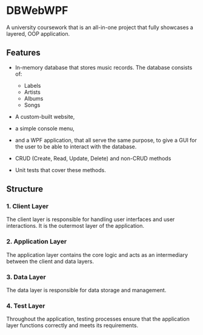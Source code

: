 # DBWebWPF
A university coursework that is an all-in-one project that fully showcases a layered, OOP application.

## Features
 * In-memory database that stores music records. The database consists of:
   * Labels
   * Artists 
   * Albums 
   * Songs
  
* A custom-built website,
* a simple console menu, 
* and a WPF application, that all serve the same purpose, to give a GUI for the user to be able to interact with the database.

 * CRUD (Create, Read, Update, Delete) and non-CRUD methods
 * Unit tests that cover these methods.
## Structure

### 1. Client Layer

The client layer is responsible for handling user interfaces and user interactions. It is the outermost layer of the application.

### 2. Application Layer

The application layer contains the core logic and acts as an intermediary between the client and data layers.

### 3. Data Layer

The data layer is responsible for data storage and management.


### 4. Test Layer

Throughout the application, testing processes ensure that the application layer functions correctly and meets its requirements.

